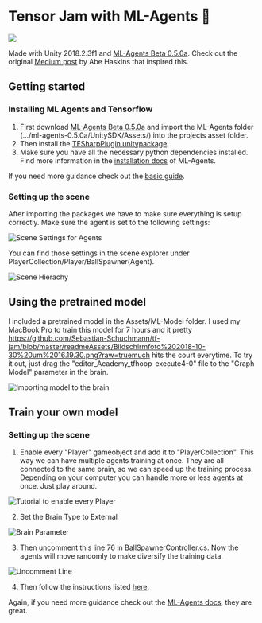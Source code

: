 # Tensor Jam with ML-Agents 🤖
![](https://media.giphy.com/media/9A6JRi5hUDtjogBcSA/giphy.gif)

Made with Unity 2018.2.3f1 and [ML-Agents Beta 0.5.0a](https://github.com/Unity-Technologies/ml-agents/releases/tag/0.5.0a). Check out the original [Medium post](https://medium.com/tensorflow/tf-jam-shooting-hoops-with-machine-learning-7a96e1236c32) by Abe Haskins that inspired this.

## Getting started
### Installing ML Agents and Tensorflow
1. First download [ML-Agents Beta 0.5.0a](https://github.com/Unity-Technologies/ml-agents/releases/tag/0.5.0a) and import the ML-Agents folder (.../ml-agents-0.5.0a/UnitySDK/Assets/) into the projects asset folder.
2. Then install the [TFSharpPlugin unitypackage](https://s3.amazonaws.com/unity-ml-agents/0.5/TFSharpPlugin.unitypackage). 
3. Make sure you have all the necessary python dependencies installed. Find more information in the [installation docs](https://github.com/Unity-Technologies/ml-agents/blob/master/docs/Installation.md) of ML-Agents.

If you need more guidance check out the [basic guide](https://github.com/Unity-Technologies/ml-agents/blob/master/docs/Basic-Guide.md).

### Setting up the scene
After importing the packages we have to make sure everything is setup correctly. Make sure the agent is set to the following settings:

![Scene Settings for Agents](https://github.com/Sebastian-Schuchmann/tf-jam/blob/master/readmeAssets/Bildschirmfoto%202018-10-30%20um%2015.04.54.png?raw=false)

You can find those settings in the scene explorer under PlayerCollection/Player/BallSpawner(Agent).

![Scene Hierachy](https://github.com/Sebastian-Schuchmann/tf-jam/blob/master/readmeAssets/Bildschirmfoto%202018-10-30%20um%2015.04.13.png?raw=true)

## Using the pretrained model
I included a pretrained model in the Assets/ML-Model folder. I used my MacBook Pro to train this model for 7 hours and it pretty https://github.com/Sebastian-Schuchmann/tf-jam/blob/master/readmeAssets/Bildschirmfoto%202018-10-30%20um%2016.19.30.png?raw=truemuch hits the court everytime. To try it out, just drag the "editor_Academy_tfhoop-execute4-0" file to the "Graph Model" parameter in the brain.

![Importing model to the brain](https://github.com/Sebastian-Schuchmann/tf-jam/blob/master/readmeAssets/Bildschirmfoto%202018-10-30%20um%2015.05.40.png?raw=false)

## Train your own model
### Setting up the scene

1. Enable every "Player" gameobject and add it to "PlayerCollection". This way we can have multiple agents training at once. They are all connected to the same brain, so we can speed up the training process. Depending on your computer you can handle more or less agents at once. Just play around. 

![Tutorial to enable every Player](https://media.giphy.com/media/455paP4M6hUWsamG8Q/giphy.gif)

2. Set the Brain Type to External

![Brain Parameter](https://github.com/Sebastian-Schuchmann/tf-jam/blob/master/readmeAssets/brainparameter.png?raw=true)

3. Then uncomment this line 76 in BallSpawnerController.cs. Now the agents will move randomly to make diversify the training data. 

![Uncomment Line](https://github.com/Sebastian-Schuchmann/tf-jam/blob/master/readmeAssets/codesnippet.png?raw=true)

4. Then follow the instructions listed [here](https://github.com/Unity-Technologies/ml-agents/blob/master/docs/Basic-Guide.md#training-the-environment).

Again, if you need more guidance check out the [ML-Agents docs](https://github.com/Unity-Technologies/ml-agents/blob/master/docs/Basic-Guide.md#training-the-environment), they are great.





